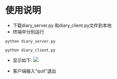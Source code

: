 # 使用说明

- 下载diary_server.py 和diary_client.py文件到本地
- 终端中分别运行 

 ```python diary_server.py```
 
 ```python diary_client.py```
- 显示如下:
![](https://github.com/fqlxxxxx/OMOOC2py/blob/master/_src/om2py3w/3wex0/jietu.png)

- 客户端输入"quit"退出


